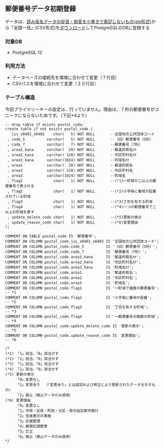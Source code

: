 ## 郵便番号データ初期登録  
データは、[読み仮名データの促音・拗音を小書きで表記しないもの(zip形式)](https://www.post.japanpost.jp/zipcode/dl/oogaki-zip.html)から「全国一括」(CSV形式)を[ダウンロード](https://www.post.japanpost.jp/zipcode/dl/oogaki/zip/ken_all.zip)してPostgreSQLのDBに登録する
### 対象DB  
* PostgreSQL 12

### 利用方法
* データベースの接続先を環境に合わせて変更（７行目）
* CSVパスを環境に合わせて変更（２０行目）

### テーブル構造  
今回プライマリーキーの設定は、行っていません。理由は、７桁の郵便番号がユニークにならないためです。（下記*4より）  

    -- drop table if exists postal_code;
    create table if not exists postal_code (
       jis_x0401_x0402    char(   5) NOT NULL       --全国地方公共団体コード
     , code_5          varchar(   5) NOT NULL       --（旧）郵便番号（5桁）
     , code_7          varchar(   7) NOT NULL       --郵便番号（7桁）
     , area1_kana      varchar(  20) NOT NULL       --都道府県名ｶﾅ
     , area2_kana      varchar( 128) NOT NULL       --市区町村名ｶﾅ
     , area3_kana      varchar(1024) NOT NULL       --町域名ｶﾅ
     , area1           varchar(  20) NOT NULL       --都道府県名
     , area2           varchar( 128) NOT NULL       --市区町村名
     , area3           varchar(1024) NOT NULL       --町域名
     , flag1              char(   1) NOT NULL       --(*1)一町域が二以上の郵便番号で表される
     , flag2              char(   1) NOT NULL       --(*2)小字毎に番地が起番されている町域
     , flag3              char(   1) NOT NULL       --(*3)丁目を有する町域
     , flag4              char(   1) NOT NULL       --(*4)一つの郵便番号で二以上の町域を表す
     , update_delete_code char(   1) NOT NULL       --(*5)更新の表示
     , update_reason_code char(   1) NOT NULL       --(*6)変更理由
    );
    
    COMMENT ON TABLE postal_code IS '郵便番号';
    COMMENT ON COLUMN postal_code.jis_x0401_x0402 IS '全国地方公共団体コード';
    COMMENT ON COLUMN postal_code.code_5          IS '（旧）郵便番号（5桁）';
    COMMENT ON COLUMN postal_code.code_7          IS '郵便番号（7桁）';
    COMMENT ON COLUMN postal_code.area1_kana      IS '都道府県名ｶﾅ';
    COMMENT ON COLUMN postal_code.area2_kana      IS '市区町村名ｶﾅ';
    COMMENT ON COLUMN postal_code.area3_kana      IS '町域名ｶﾅ';
    COMMENT ON COLUMN postal_code.area1           IS '都道府県名';
    COMMENT ON COLUMN postal_code.area2           IS '市区町村名';
    COMMENT ON COLUMN postal_code.area3           IS '町域名';
    COMMENT ON COLUMN postal_code.flag1           IS '一町域で複数の郵便番号';   -- *1
    COMMENT ON COLUMN postal_code.flag2           IS '小字毎に番地が起番';       -- *2
    COMMENT ON COLUMN postal_code.flag3           IS '丁目を有する町域';         -- *3
    COMMENT ON COLUMN postal_code.flag4           IS '一郵便番号の複数の町域';   -- *4
    COMMENT ON COLUMN postal_code.update_delete_code IS '更新の表示';            -- *5
    COMMENT ON COLUMN postal_code.update_reason_code IS '変更理由';              -- *6
    
    /*
    (*1) 「1」該当、「0」該当せず
    (*2) 「1」該当、「0」該当せず
    (*3) 「1」該当、「0」該当せず
    (*4) 「1」該当、「0」該当せず
    (*5) 更新の表示
         「0」変更なし
         「1」変更あり  （「変更あり」とは追加および修正により更新されたデータを示すもの）
         「2」廃止（廃止データのみ使用）
    (*6) 変更理由
         「0」変更なし
         「1」市政・区政・町政・分区・政令指定都市施行
         「2」住居表示の実施
         「3」区画整理
         「4」郵便区調整等
         「5」訂正
         「6」廃止（廃止データのみ使用）
    */
